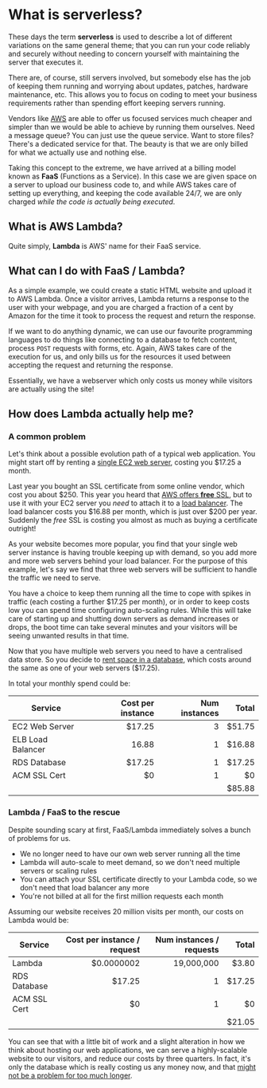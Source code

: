 # What is serverless?

These days the term **serverless** is used to describe a lot of different variations on the same general theme; that you
can run your code reliably and securely without needing to concern yourself with maintaining the server that executes it.

There are, of course, still servers involved, but somebody else has the job of keeping them running and worrying about 
updates, patches, hardware maintenance, etc. This allows you to focus on coding to meet your business requirements rather 
than spending effort keeping servers running.

Vendors like [AWS](https://aws.amazon.com) are able to offer us focused services much cheaper and simpler than we would be able to achieve by 
running them ourselves. Need a message queue? You can just use the queue service. Want to store files? There's a dedicated 
service for that. The beauty is that we are only billed for what we actually use and nothing else.

Taking this concept to the extreme, we have arrived at a billing model known as **FaaS** (Functions as a Service). In this
case we are given space on a server to upload our business code to, and while AWS takes care of setting up everything,
and keeping the code available 24/7, we are only charged _while the code is actually being executed_.

## What is AWS Lambda?

Quite simply, **Lambda** is AWS' name for their FaaS service.

## What can I do with FaaS / Lambda?

As a simple example, we could create a static HTML website and upload it to AWS Lambda. Once a visitor arrives, Lambda 
returns a response to the user with your webpage, and you are charged a fraction of a cent by Amazon for the time it took
to process the request and return the response.

If we want to do anything dynamic, we can use our favourite programming languages to do things like connecting to a database
to fetch content, process `POST` requests with forms, etc. Again, AWS takes care of the execution for us, and only bills
us for the resources it used between accepting the request and returning the response.

Essentially, we have a webserver which only costs us money while visitors are actually using the site!

## How does Lambda actually help me?

### A common problem

Let's think about a possible evolution path of a typical web application. You might start off by renting a 
[single EC2 web server](https://aws.amazon.com/ec2/), costing you $17.25 a month.

Last year you bought an SSL certificate from some online vendor, which cost you about $250. This year you heard that 
[AWS offers **free** SSL](https://aws.amazon.com/certificate-manager/), but to use it with your EC2 server you _need_ to
attach it to a [load balancer](https://aws.amazon.com/ec2/). The load balancer costs you $16.88 per month, which is 
just over $200 per year. Suddenly the _free_ SSL is costing you almost as much as buying a certificate outright!

As your website becomes more popular, you find that your single web server instance is having trouble keeping up with demand,
so you add more and more web servers behind your load balancer. For the purpose of this example, let's say we find that 
three web servers will be sufficient to handle the traffic we need to serve.

You have a choice to keep them running all the time to cope with spikes in traffic (each costing a further $17.25 per month),
 or in order to keep costs low you can spend time configuring auto-scaling rules. While this will take care of starting 
 up and shutting down servers as demand increases or drops, the boot time can take several minutes and your visitors 
 will be seeing unwanted results in that time.

Now that you have multiple web servers you need to have a centralised data store. So you decide to 
[rent space in a database](https://aws.amazon.com/rds/), which costs around the same as one of your web servers ($17.25).

 
 In total your monthly spend could be:
 
 <table class="table table-striped">
     <thead>
         <tr>
             <th>Service</th>
             <th style="text-align: right">Cost per instance</th>
             <th style="text-align: right">Num instances</th>
             <th style="text-align: right">Total</th> 
         </tr>
     </thead>
     <tbody>
        <tr>
            <td>EC2 Web Server</td>
            <td style="text-align: right">$17.25</td>
            <td style="text-align: right">3</td>
            <td style="text-align: right">$51.75</td>
        </tr>
        <tr>
            <td>ELB Load Balancer</td>
            <td style="text-align: right">16.88</td>
            <td style="text-align: right">1</td>
            <td style="text-align: right">$16.88</td>
        </tr>
        <tr>
            <td>RDS Database</td>
            <td style="text-align: right">$17.25</td>
            <td style="text-align: right">1</td>
            <td style="text-align: right">$17.25</td>
        </tr>
        <tr>
            <td>ACM SSL Cert</td>
            <td style="text-align: right">$0</td>
            <td style="text-align: right">1</td>
            <td style="text-align: right">$0</td>
        </tr>
        <tr>
            <td style="text-align: right" colspan="4">$85.88</td>
        </tr>  
     </tbody>
 </table>
 
 ### Lambda / FaaS to the rescue

Despite sounding scary at first, FaaS/Lambda immediately solves a bunch of problems for us.

- We no longer need to have our own web server running all the time
- Lambda will auto-scale to meet demand, so we don't need multiple servers or scaling rules
- You can attach your SSL certificate directly to your Lambda code, so we don't need that load balancer any more
- You're not billed at all for the first million requests each month

Assuming our website receives 20 million visits per month, our costs on Lambda would be:

<table class="table table-striped">
     <thead>
         <tr>
             <th>Service</th>
             <th style="text-align: right">Cost per instance / request</th>
             <th style="text-align: right">Num instances / requests</th>
             <th style="text-align: right">Total</th> 
         </tr>
     </thead>
     <tbody>
        <tr>
            <td>Lambda</td>
            <td style="text-align: right">$0.0000002</td>
            <td style="text-align: right">19,000,000</td>
            <td style="text-align: right">$3.80</td>
        </tr>
        <tr>
            <td>RDS Database</td>
            <td style="text-align: right">$17.25</td>
            <td style="text-align: right">1</td>
            <td style="text-align: right">$17.25</td>
        </tr>
        <tr>
            <td>ACM SSL Cert</td>
            <td style="text-align: right">$0</td>
            <td style="text-align: right">1</td>
            <td style="text-align: right">$0</td>
        </tr>
        <tr>
            <td style="text-align: right" colspan="4">$21.05</td>
        </tr>  
     </tbody>
 </table>
 
 You can see that with a little bit of work and a slight alteration in how we think about hosting our web applications,
 we can serve a highly-scalable website to our visitors, and reduce our costs by three quarters. In fact, it's only 
 the database which is really costing us any money now, and that [might not be a problem for too much longer](https://aws.amazon.com/rds/aurora/serverless/).
  
